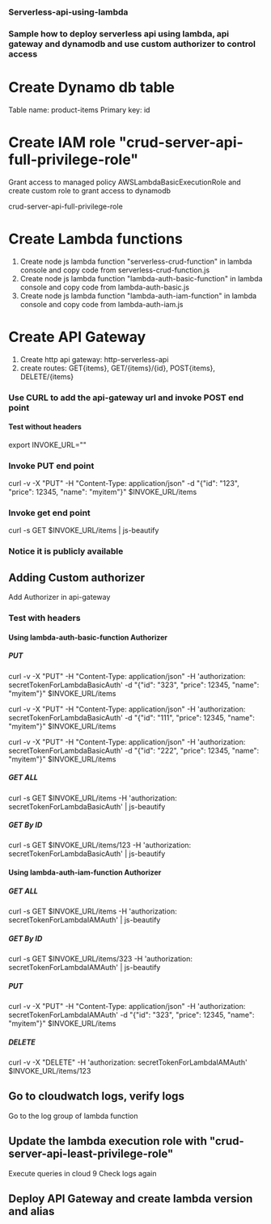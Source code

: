 ### Serverless-api-using-lambda
### Sample how to deploy serverless api using lambda, api gateway and dynamodb and use custom authorizer to control access

# Create Dynamo db table 
Table name: product-items
Primary key: id

# Create IAM role "crud-server-api-full-privilege-role"
Grant access to managed policy AWSLambdaBasicExecutionRole and create custom role to grant access to dynamodb 

crud-server-api-full-privilege-role


# Create Lambda functions

1. Create node js lambda function "serverless-crud-function" in lambda console and copy code from serverless-crud-function.js
2. Create node js lambda function "lambda-auth-basic-function" in lambda console and copy code from lambda-auth-basic.js
3. Create node js lambda function "lambda-auth-iam-function" in lambda console and copy code from lambda-auth-iam.js

# Create API Gateway

1. Create http api gateway: http-serverless-api
2. create routes: GET{items}, GET/{items}/{id}, POST{items}, DELETE/{items}

### Use CURL to add the api-gateway url and invoke POST end point
#### Test without headers

export INVOKE_URL="<URL OF APIGATEWAY>"
  
### Invoke PUT end point    
curl -v -X "PUT" -H "Content-Type: application/json" -d "{\"id\": \"123\", \"price\": 12345, \"name\": \"myitem\"}" $INVOKE_URL/items    
  
### Invoke get end point
curl -s GET $INVOKE_URL/items | js-beautify 
  
### Notice it is publicly available
  
  
## Adding Custom authorizer  
  Add Authorizer in api-gateway
  
### Test with headers
  
#### Using lambda-auth-basic-function Authorizer 
    
##### PUT       
curl -v -X "PUT" -H "Content-Type: application/json" -H 'authorization: secretTokenForLambdaBasicAuth' -d "{\"id\": \"323\", \"price\": 12345, \"name\": \"myitem\"}" $INVOKE_URL/items 

curl -v -X "PUT" -H "Content-Type: application/json" -H 'authorization: secretTokenForLambdaBasicAuth' -d "{\"id\": \"111\", \"price\": 12345, \"name\": \"myitem\"}" $INVOKE_URL/items

curl -v -X "PUT" -H "Content-Type: application/json" -H 'authorization: secretTokenForLambdaBasicAuth' -d "{\"id\": \"222\", \"price\": 12345, \"name\": \"myitem\"}" $INVOKE_URL/items  
  
##### GET ALL  
curl -s GET $INVOKE_URL/items -H 'authorization: secretTokenForLambdaBasicAuth' | js-beautify
  
##### GET By ID
curl -s GET $INVOKE_URL/items/123 -H 'authorization: secretTokenForLambdaBasicAuth' | js-beautify
    
#### Using lambda-auth-iam-function Authorizer     

##### GET ALL    
curl -s GET $INVOKE_URL/items -H 'authorization: secretTokenForLambdaIAMAuth' | js-beautify
  
##### GET By ID    
curl -s GET $INVOKE_URL/items/323 -H 'authorization: secretTokenForLambdaIAMAuth' | js-beautify
  
##### PUT       
curl -v -X "PUT" -H "Content-Type: application/json" -H 'authorization: secretTokenForLambdaIAMAuth' -d "{\"id\": \"323\", \"price\": 12345, \"name\": \"myitem\"}" $INVOKE_URL/items
  
##### DELETE
curl -v -X "DELETE" -H 'authorization: secretTokenForLambdaIAMAuth' $INVOKE_URL/items/123  
  
## Go to cloudwatch logs, verify logs
 Go to the log group of lambda function
  
## Update the lambda execution role with "crud-server-api-least-privilege-role"
Execute queries in cloud 9
Check logs again
  
## Deploy API Gateway and create lambda version and alias  

